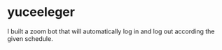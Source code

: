 # yuceeleger
I built a zoom bot that will automatically log in and log out according the given schedule.

